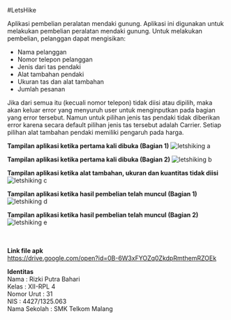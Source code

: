 #LetsHike

Aplikasi pembelian peralatan mendaki gunung.
Aplikasi ini digunakan untuk melakukan pembelian peralatan mendaki gunung. Untuk melakukan pembelian, pelanggan dapat mengisikan:

  - Nama pelanggan
  - Nomor telepon pelanggan
  - Jenis dari tas pendaki
  - Alat tambahan pendaki
  - Ukuran tas dan alat tambahan
  - Jumlah pesanan

Jika dari semua itu (kecuali nomor telepon) tidak diisi atau dipilih, maka akan keluar error yang menyuruh user untuk menginputkan pada bagian yang error tersebut. Namun untuk pilihan jenis tas pendaki tidak diberikan error karena secara default pilihan jenis tas tersebut adalah Carrier.
Setiap pilihan alat tambahan pendaki memiliki pengaruh pada harga.

**Tampilan aplikasi ketika pertama kali dibuka (Bagian 1)**
![letshiking a](https://cloud.githubusercontent.com/assets/22597682/19410944/28c10334-9322-11e6-85b5-c4240be52e12.png)

**Tampilan aplikasi ketika pertama kali dibuka (Bagian 2)**
![letshiking b](https://cloud.githubusercontent.com/assets/22597682/19410945/29026d4c-9322-11e6-9c86-46a7c9dd2765.png)

**Tampilan aplikasi ketika alat tambahan, ukuran dan kuantitas tidak diisi**
![letshiking c](https://cloud.githubusercontent.com/assets/22597682/19410946/29063d3c-9322-11e6-96b8-43a54c323b8e.png)

**Tampilan aplikasi ketika hasil pembelian telah muncul (Bagian 1)**
![letshiking d](https://cloud.githubusercontent.com/assets/22597682/19410947/293f14a4-9322-11e6-8968-32f75611aa61.png)

**Tampilan aplikasi ketika hasil pembelian telah muncul (Bagian 2)**
![letshiking e](https://cloud.githubusercontent.com/assets/22597682/19410948/2943e16e-9322-11e6-8ebe-697419646167.png)
<br><br><br>

**Link file apk** <br>
https://drive.google.com/open?id=0B-6W3xFYOZq0ZkdpRmthemRZOEk

**Identitas**<br>
Nama : Rizki Putra Bahari <br>
Kelas : XII-RPL 4 <br>
Nomor Urut : 31 <br>
NIS : 4427/1325.063 <br>
Nama Sekolah : SMK Telkom Malang <br>
